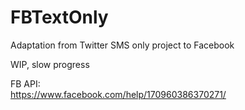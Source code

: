 # FBTextOnly
Adaptation from Twitter SMS only project to Facebook

WIP, slow progress

FB API:
<br/>
https://www.facebook.com/help/170960386370271/
